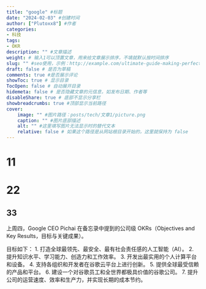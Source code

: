 ```yaml
---
title: "google" #标题
date: "2024-02-03" #创建时间
author: ["Plutoxx8"] #作者
categories: 
- 科技
tags: 
- OKR
description: "" #文章描述
weight: # 输入1可以顶置文章，用来给文章展示排序，不填就默认按时间排序
slug: "" #seo使用，示例：http://example.com/ultimate-guide-making-perfect-pasta
draft: false # 是否为草稿
comments: true #是否展示评论
showToc: true # 显示目录
TocOpen: false # 自动展开目录
hidemeta: false # 是否隐藏文章的元信息，如发布日期、作者等
disableShare: true # 底部不显示分享栏
showbreadcrumbs: true #顶部显示当前路径
cover:
    image: "" #图片路径：posts/tech/文章1/picture.png
    caption: "" #图片底部描述
    alt: "" #这里填写图片无法显示时的替代文本
    relative: false # 如果这个路径是从网站根目录开始的，这里就保持为 false
---
```


# 11
# 22
## 33

上周四，Google CEO Pichai 在备忘录中提到的公司级 OKRs（Objectives and Key Results，目标与关键成果）。

目标如下： 1.⁠ ⁠打造全球最领先、最安全、最有社会责任感的人工智能（AI）。 2.⁠ ⁠提升知识水平、学习能力、创造力和工作效率。 3. 开发出最实用的个人计算平台和设备。 4.⁠ ⁠支持各组织和开发者在谷歌云平台上进行创新。 5. 提供全球最受信赖的产品和平台。 6. 建设一个对谷歌员工和全世界都极具价值的谷歌公司。 7.⁠ ⁠提升公司的运营速度、效率和生产力，并实现长期的成本节约。



